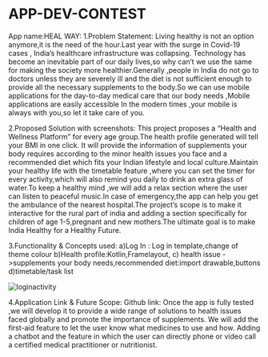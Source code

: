 # APP-DEV-CONTEST
App name:HEAL WAY:
1.Problem Statement:
Living healthy is not an option anymore,it is the need of the hour.Last year with the surge in Covid-19 cases , India’s healthcare infrastructure was collapsing. Technology has become an inevitable part of our daily lives,so why can’t we use the same for making the society more healthier.Generally ,people in India do not go to doctors unless they are severely ill and the diet is not sufficient enough to provide all the necessary supplements to the body.So we can use mobile applications for the day-to-day medical care that our body needs ,Mobile applications are easily accessible  In the modern times ,your mobile is always with you,so let it take care of you. 


2.Proposed Solution with screenshots:
This project proposes a “Health and Wellness Platform” for every age group.The health profile generated will tell your BMI in one click. It will provide the information of supplements your body requires  according to the minor health issues you face and a recommended diet which fits your Indian lifestyle and local culture.Maintain your healthy life with the timetable feature ,where you can set the timer for every activity,which will also remind you daily to drink an extra glass of water.To keep a healthy mind ,we will add a relax section where the user can listen to peaceful music.In case of emergency,the app can help you get the ambulance of the nearest hospital.The project’s scope is to make it interactive for the rural part of india and adding a section specifically for children of age 1-5,pregnant and new mothers.The ultimate goal is to make India Healthy for a Healthy Future.


3.Functionality & Concepts used:
a)Log In : Log in template,change of theme colour
b)Health profile:Kotlin,Framelayout,
c) health issue ->supplements your body needs,recommended diet:import drawable,buttons
d)timetable/task list




![loginactivity](https://user-images.githubusercontent.com/63710982/148808356-3ed57c52-a4b3-4fe8-b5a8-6c90bcc89e61.jpeg)

4.Application Link & Future Scope:
Github link:
Once the app is fully tested ,we will develop it to provide a wide range of solutions to health issues faced globally and promote the importance of supplements. We will add the first-aid feature to let the user know what medicines to use and how. Adding a chatbot and the feature in which the user can directly phone or video call a certified medical practitioner or  nutritionist.


